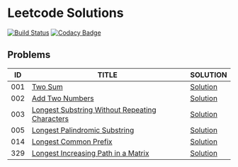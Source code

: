 # Leetcode Solutions

[![Build Status](https://travis-ci.com/yaodong/leetcode-solutions-in-java.svg?branch=master)](https://travis-ci.com/yaodong/leetcode-solutions-in-java)
[![Codacy Badge](https://api.codacy.com/project/badge/Grade/e41162b6b5b44f6b8c15faec2a962a70)](https://www.codacy.com/app/yaodong/leetcode-solutions-in-java?utm_source=github.com&amp;utm_medium=referral&amp;utm_content=yaodong/leetcode-solutions-in-java&amp;utm_campaign=Badge_Grade)

## Problems

| ID | TITLE  | SOLUTION  |
|----|--------|-----------|
| 001 | [Two Sum](https://leetcode.com/problems/two-sum/) | [Solution](./java/q001/Solution.java) |
| 002 | [Add Two Numbers](https://leetcode.com/problems/add-two-numbers/) | [Solution](./java/q002/Solution.java) |
| 003 | [Longest Substring Without Repeating Characters](https://leetcode.com/problems/longest-substring-without-repeating-characters/) | [Solution](./java/q003/Solution.java) |
| 005 | [Longest Palindromic Substring](https://leetcode.com/problems/longest-palindromic-substring/) | [Solution](./java/q005/Solution.java) |
| 014 | [Longest Common Prefix](https://leetcode.com/problems/longest-common-prefix/) | [Solution](./java/q014/Solution.java) |
| 329 | [Longest Increasing Path in a Matrix](https://leetcode.com/problems/longest-increasing-path-in-a-matrix/) | [Solution](./java/q329/Solution.java) |
